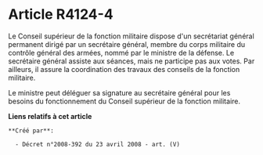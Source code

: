 # Article R4124-4

Le Conseil supérieur de la fonction militaire dispose d'un secrétariat général permanent dirigé par un secrétaire général,
membre du corps militaire du contrôle général des armées, nommé par le ministre de la défense. Le secrétaire général assiste
aux séances, mais ne participe pas aux votes. Par ailleurs, il assure la coordination des travaux des conseils de la fonction
militaire.

Le ministre peut déléguer sa signature au secrétaire général pour les besoins du fonctionnement du Conseil supérieur de la
fonction militaire.

**Liens relatifs à cet article**

	**Créé par**:

	  - Décret n°2008-392 du 23 avril 2008 - art. (V)
